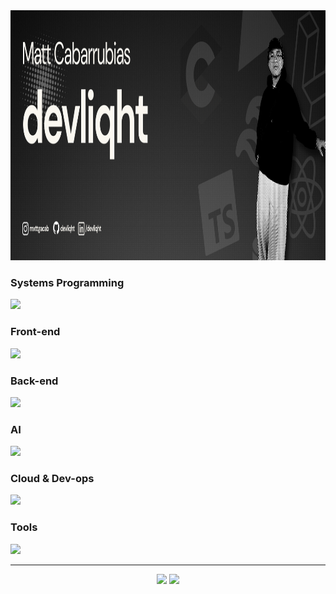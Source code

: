 <img src="https://raw.githubusercontent.com/devliqht/devliqht/refs/heads/main/matt_branding_less.png" width="100%" height="400">
<div align=left>
<h3>Systems Programming</h3>
	<img src="https://skills.syvixor.com/api/icons?i=c,cpp,java,python">
<h3>Front-end</h3>
	<img src="https://skills.syvixor.com/api/icons?i=html,css,sass,javascript,typescript,reactjs,astro,nextjs,vite,tailwindcss,flask">
<h3>Back-end</h3>
	<img src="https://skills.syvixor.com/api/icons?i=php,mysql,mongodb,supabase,postgresql,apache,nodejs,laravel,">
<h3>AI</h3>
<img src="https://skills.syvixor.com/api/icons?i=chatgpt,googlegemini,claudeai,grok,deepseek,ollama,pytorch,githubcopilot,matplotlib,huggingface"/>
<h3>Cloud & Dev-ops</h3>
	<img src="https://skills.syvixor.com/api/icons?i=googlecloud,digitalocean,vercel,github"/>
<h3>Tools</h3>
<img src="https://skills.syvixor.com/api/icons?i=wordpress,figma,canva,notion,adobeaftereffects,adobelightroom"/>
</div>

---
<p align="center">
<img height="159" src="https://github-readme-stats.vercel.app/api?username=devliqht&theme=dark&show_icons=true&hide_border=true&include_all_commits=false&count_private=true"/>
<img height="159" src="https://github-readme-stats.vercel.app/api/top-langs/?username=devliqht&theme=dark&show_icons=true&hide_border=true&include_all_commits=false&count_private=true&layout=compact"/>
</p>
